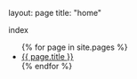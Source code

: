 layout: page
title: "home"

index

<ul>
  {% for page in site.pages %}
    <li>
      <a href=https://github.com/courtneyannjimenez/courtneyannjimenez.github.io"{{ page.url }}">{{ page.title }}</a>
    </li>
  {% endfor %}
</ul>
